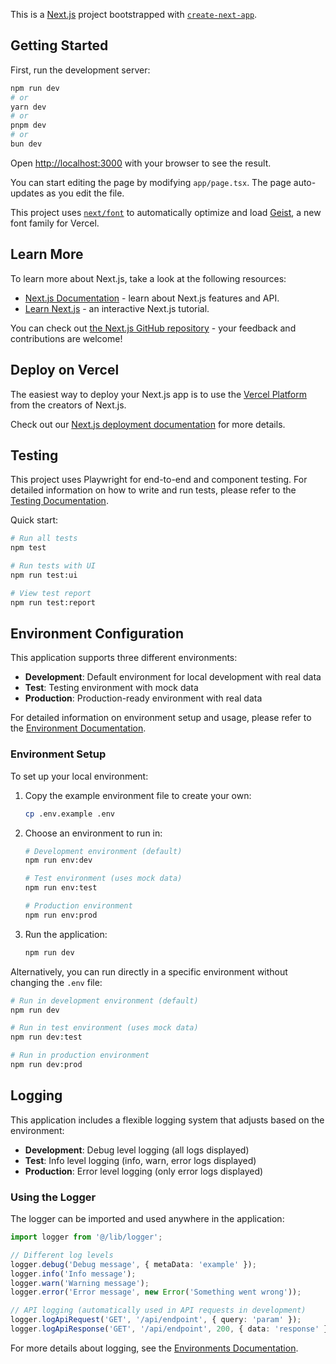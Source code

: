 This is a [Next.js](https://nextjs.org) project bootstrapped with [`create-next-app`](https://nextjs.org/docs/app/api-reference/cli/create-next-app).

## Getting Started

First, run the development server:

```bash
npm run dev
# or
yarn dev
# or
pnpm dev
# or
bun dev
```

Open [http://localhost:3000](http://localhost:3000) with your browser to see the result.

You can start editing the page by modifying `app/page.tsx`. The page auto-updates as you edit the file.

This project uses [`next/font`](https://nextjs.org/docs/app/building-your-application/optimizing/fonts) to automatically optimize and load [Geist](https://vercel.com/font), a new font family for Vercel.

## Learn More

To learn more about Next.js, take a look at the following resources:

- [Next.js Documentation](https://nextjs.org/docs) - learn about Next.js features and API.
- [Learn Next.js](https://nextjs.org/learn) - an interactive Next.js tutorial.

You can check out [the Next.js GitHub repository](https://github.com/vercel/next.js) - your feedback and contributions are welcome!

## Deploy on Vercel

The easiest way to deploy your Next.js app is to use the [Vercel Platform](https://vercel.com/new?utm_medium=default-template&filter=next.js&utm_source=create-next-app&utm_campaign=create-next-app-readme) from the creators of Next.js.

Check out our [Next.js deployment documentation](https://nextjs.org/docs/app/building-your-application/deploying) for more details.

## Testing

This project uses Playwright for end-to-end and component testing. For detailed information on how to write and run tests, please refer to the [Testing Documentation](./TESTING.md).

Quick start:

```bash
# Run all tests
npm test

# Run tests with UI
npm run test:ui

# View test report
npm run test:report
```

## Environment Configuration

This application supports three different environments:

- **Development**: Default environment for local development with real data
- **Test**: Testing environment with mock data
- **Production**: Production-ready environment with real data

For detailed information on environment setup and usage, please refer to the [Environment Documentation](./ENVIRONMENTS.md).

### Environment Setup

To set up your local environment:

1. Copy the example environment file to create your own:

   ```bash
   cp .env.example .env
   ```

2. Choose an environment to run in:

   ```bash
   # Development environment (default)
   npm run env:dev

   # Test environment (uses mock data)
   npm run env:test

   # Production environment
   npm run env:prod
   ```

3. Run the application:
   ```bash
   npm run dev
   ```

Alternatively, you can run directly in a specific environment without changing the `.env` file:

```bash
# Run in development environment (default)
npm run dev

# Run in test environment (uses mock data)
npm run dev:test

# Run in production environment
npm run dev:prod
```

## Logging

This application includes a flexible logging system that adjusts based on the environment:

- **Development**: Debug level logging (all logs displayed)
- **Test**: Info level logging (info, warn, error logs displayed)
- **Production**: Error level logging (only error logs displayed)

### Using the Logger

The logger can be imported and used anywhere in the application:

```typescript
import logger from '@/lib/logger';

// Different log levels
logger.debug('Debug message', { metaData: 'example' });
logger.info('Info message');
logger.warn('Warning message');
logger.error('Error message', new Error('Something went wrong'));

// API logging (automatically used in API requests in development)
logger.logApiRequest('GET', '/api/endpoint', { query: 'param' });
logger.logApiResponse('GET', '/api/endpoint', 200, { data: 'response' });
```

For more details about logging, see the [Environments Documentation](ENVIRONMENTS.md#logging-configuration).
